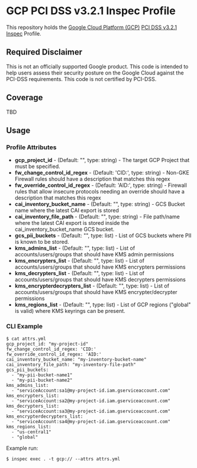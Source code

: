 # GCP PCI DSS v3.2.1 Inspec Profile

This repository holds the [Google Cloud Platform (GCP)](https://cloud.google.com/) [PCI DSS v3.2.1](https://www.pcisecuritystandards.org/pci_security/) [Inspec](https://www.inspec.io/) Profile.

## Required Disclaimer

This is not an officially supported Google product. This code is intended to help users assess their security posture on the Google Cloud against the PCI-DSS requirements. This code is not certified by PCI-DSS.

## Coverage

TBD

## Usage

### Profile Attributes

* **gcp_project_id** - (Default: "", type: string) - The target GCP Project that must be specified.
* **fw_change_control_id_regex** - (Default: 'CID:', type: string) - Non-GKE Firewall rules should have a description that matches this regex
* **fw_override_control_id_regex** - (Default: 'AID:', type: string) - Firewall rules that allow insecure protocols needing an override should have a description that matches this regex
* **cai_inventory_bucket_name** - (Default: "", type: string) - GCS Bucket name where the latest CAI export is stored
* **cai_inventory_file_path** - (Default: "", type: string) - File path/name where the latest CAI export is stored inside the cai_inventory_bucket_name GCS bucket.
* **gcs_pii_buckets** - (Default: "", type: list) - List of GCS buckets where PII is known to be stored.
* **kms_admins_list** - (Default: "", type: list) - List of accounts/users/groups that should have KMS admin permissions
* **kms_encrypters_list** - (Default: "", type: list) - List of accounts/users/groups that should have KMS encrypters permissions
* **kms_decrypters_list** - (Default: "", type: list) - List of accounts/users/groups that should have KMS decrypters permissions
* **kms_encrypterdecrypters_list** - (Default: "", type: list) - List of accounts/users/groups that should have KMS encrypter/decrypter permissions
* **kms_regions_list** - (Default: "", type: list) - List of GCP regions ("global" is valid) where KMS keyrings can be present.
### CLI Example

```
$ cat attrs.yml 
gcp_project_id: "my-project-id"
fw_change_control_id_regex: 'CID:'
fw_override_control_id_regex: 'AID:'
cai_inventory_bucket_name: "my-inventory-bucket-name"
cai_inventory_file_path: "my-inventory-file-path"
gcs_pii_buckets:
  - "my-pii-bucket-name1"
  - "my-pii-bucket-name2"
kms_admins_list:
  - "serviceAccount:sa1@my-project-id.iam.gserviceaccount.com"
kms_encrypters_list:
  - "serviceAccount:sa2@my-project-id.iam.gserviceaccount.com"
kms_decrypters_list:
  - "serviceAccount:sa3@my-project-id.iam.gserviceaccount.com"
kms_encrypterdecrypters_list:
  - "serviceAccount:sa4@my-project-id.iam.gserviceaccount.com"
kms_regions_list:
  - "us-central1"
  - "global"
```

Example run:
```
$ inspec exec . -t gcp:// --attrs attrs.yml
```
